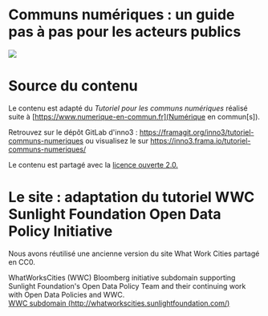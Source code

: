 # Communs numériques : un guide pas à pas pour les acteurs publics


![](https://societenumerique.gouv.fr/wp-content/uploads/2018/01/logomarianne_typo-sombre.png)


# Source du contenu

Le contenu est adapté du _Tutoriel pour les communs numériques_ réalisé suite à [https://www.numerique-en-commun.fr](Numérique en commun[s]).

Retrouvez sur le dépôt GitLab d'inno3 : https://framagit.org/inno3/tutoriel-communs-numeriques ou visualisez le sur https://inno3.frama.io/tutoriel-communs-numeriques/

Le contenu est partagé avec la [licence ouverte 2.0.](https://www.etalab.gouv.fr/wp-content/uploads/2017/04/ETALAB-Licence-Ouverte-v2.0.pdf)

# Le site : adaptation du tutoriel WWC Sunlight Foundation Open Data Policy Initiative  

Nous avons réutilisé une ancienne version du site What Work Cities partagé en CC0. 

WhatWorksCities (WWC) Bloomberg initiative subdomain supporting Sunlight Foundation's Open Data Policy Team and their continuing work with Open Data Policies and WWC.  
[WWC subdomain (http://whatworkscities.sunlightfoundation.com/)](http://whatworkscities.sunlightfoundation.com/)

